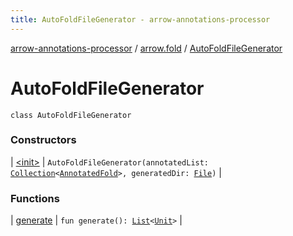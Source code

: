 ```yaml
---
title: AutoFoldFileGenerator - arrow-annotations-processor
---
```


[arrow-annotations-processor](../../index.html) / [arrow.fold](../index.html) / [AutoFoldFileGenerator](./index.html)

# AutoFoldFileGenerator

`class AutoFoldFileGenerator`

### Constructors

| [&lt;init&gt;](-init-.html) | `AutoFoldFileGenerator(annotatedList: `[`Collection`](https://kotlinlang.org/api/latest/jvm/stdlib/kotlin.collections/-collection/index.html)`<`[`AnnotatedFold`](../-annotated-fold/index.html)`>, generatedDir: `[`File`](http://docs.oracle.com/javase/6/docs/api/java/io/File.html)`)` |

### Functions

| [generate](generate.html) | `fun generate(): `[`List`](https://kotlinlang.org/api/latest/jvm/stdlib/kotlin.collections/-list/index.html)`<`[`Unit`](https://kotlinlang.org/api/latest/jvm/stdlib/kotlin/-unit/index.html)`>` |

